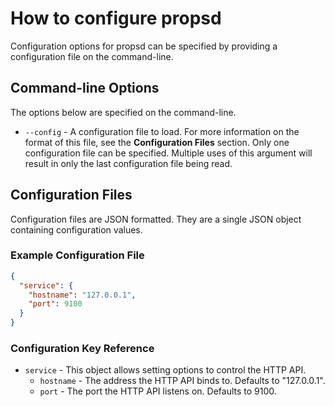 # How to configure propsd #

Configuration options for propsd can be specified by providing a configuration
file on the command-line.

## Command-line Options ##

The options below are specified on the command-line.

* `--config` - A configuration file to load. For more information on the format
  of this file, see the **Configuration Files** section. Only one configuration
  file can be specified. Multiple uses of this argument will result in only the
  last configuration file being read.

## Configuration Files ##

Configuration files are JSON formatted. They are a single JSON object
containing configuration values.

### Example Configuration File ###
~~~json
{
  "service": {
    "hostname": "127.0.0.1",
    "port": 9100
  }
}
~~~

### Configuration Key Reference ###

* `service` - This object allows setting options to control the HTTP API.
  * `hostname` - The address the HTTP API binds to. Defaults to "127.0.0.1".
  * `port` - The port the HTTP API listens on. Defaults to 9100.
